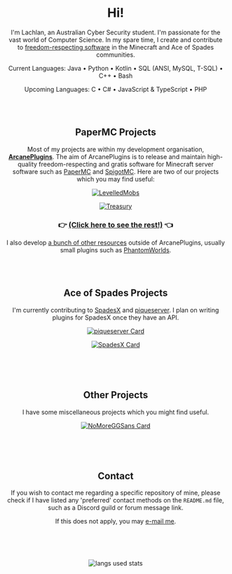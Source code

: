 <div align="center">

# Hi!
  
I'm Lachlan, an Australian Cyber Security student. I'm passionate for the vast world of Computer Science. In my spare time, I create and contribute to [freedom-respecting software][6] in the Minecraft and Ace of Spades communities.
  
Current Languages: Java • Python • Kotlin • SQL (ANSI, MySQL, T-SQL) • C++ • Bash
  
Upcoming Languages: C • C# • JavaScript & TypeScript • PHP 

<br /><br />

## PaperMC Projects
  
Most of my projects are within my development organisation, [**ArcanePlugins**](https://github.com/ArcanePlugins). The aim of ArcanePlugins is to release and maintain high-quality freedom-respecting and gratis software for Minecraft server software such as [PaperMC][2] and [SpigotMC][3]. Here are two of our projects which you may find useful:

[![LevelledMobs](https://github-readme-stats.vercel.app/api/pin/?username=lokka30&repo=levelledmobs&show_owner=true&theme=react)](https://github.com/lokka30/levelledmobs)
  
[![Treasury](https://github-readme-stats.vercel.app/api/pin/?username=lokka30&repo=treasury&show_owner=true&theme=react)](https://github.com/lokka30/treasury)

### 👉 [(Click here to see the rest!)](https://github.com/ArcanePlugins) 👈

I also develop [a bunch of other resources][1] outside of ArcanePlugins, usually small plugins such as [PhantomWorlds](https://github.com/lokka30/PhantomWorlds).

<br /><br />

## Ace of Spades Projects

I'm currently contributing to [SpadesX][7] and [piqueserver][5]. I plan on writing plugins for SpadesX once they have an API. 

[![piqueserver Card](https://github-readme-stats.vercel.app/api/pin/?username=piqueserver&repo=piqueserver&show_owner=true&theme=react)](https://github.com/piqueserver/piqueserver)
  
[![SpadesX Card](https://github-readme-stats.vercel.app/api/pin/?username=spadesx&repo=spadesx&show_owner=true&theme=react)](https://github.com/spadesx/spadesx)

<br /><br /><br />
  
## Other Projects
  
I have some miscellaneous projects which you might find useful.

[![NoMoreGGSans Card](https://github-readme-stats.vercel.app/api/pin/?username=lokka30&repo=NoMoreGGSans&show_owner=true&theme=react)](https://github.com/lokka30/NoMoreGGSans)

<br /><br /><br />

## Contact

If you wish to contact me regarding a specific repository of mine, please check if I have listed any 'preferred' contact methods on the `README.md` file, such as a Discord guild or forum message link.

If this does not apply, you may [e-mail me](mailto:lokka30@protonmail.com).
  
<br /><br /><br />
  
![langs used stats](https://github-readme-stats.vercel.app/api/top-langs/?username=lokka30&theme=react&layout=compact&langs_count=10)

</div>

[1]: https://www.spigotmc.org/resources/authors/lokka30.828699/
[2]: https://papermc.io/
[3]: https://spigotmc.org/
[4]: https://github.com/anuraghazra/github-readme-stats
[5]: https://github.com/piqueserver
[6]: https://www.gnu.org/philosophy/free-sw.en.html
[7]: https://github.com/SpadesX
[8]: https://www.gnu.org/licenses/gpl-3.0.en.html
